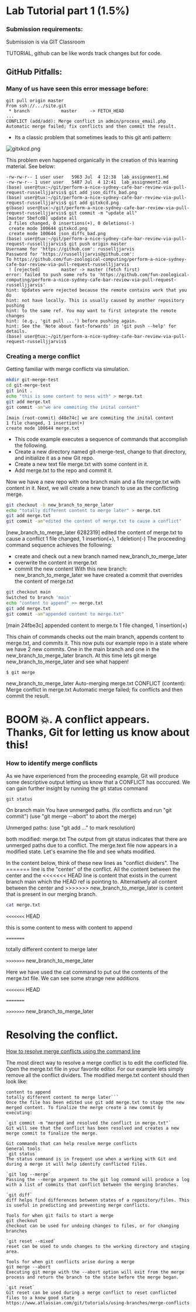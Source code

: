 

# Lab Tutorial part 1 (1.5%)
### Submission requirements:

Submission is via GIT Classroom

TUTORIAL, github can be like words track changes but for code.
## GitHub Pitfalls:


### Many of us have seen this error message before:



```
git pull origin master
From ssh://.../site.git
 * branch            master     -> FETCH_HEAD
...
CONFLICT (add/add): Merge conflict in admin/process_email.php
Automatic merge failed; fix conflicts and then commit the result.
```
* Its a classic problem that sometimes leads to this git anti pattern:

![gitxkcd.png](images/gitxkcd.png)


This problem even happened organically in the creation of this learning material. See below:
```
-rw-rw-r-- 1 user user   5963 Jul  4 12:38  lab_assignment1.md
-rw-rw-r-- 1 user user   5487 Jul  4 12:41  lab_assignment2.md
(base) user@tux:~/git/perform-a-nice-sydney-cafe-bar-review-via-pull-request-russelljjarvis$ git add json_diffs_bad.png 
(base) user@tux:~/git/perform-a-nice-sydney-cafe-bar-review-via-pull-request-russelljjarvis$ git add gitxkcd.png 
g(base) user@tux:~/git/perform-a-nice-sydney-cafe-bar-review-via-pull-request-russelljjarvis$ git commit -m "update all"
[master 5befcd8] update all
 2 files changed, 0 insertions(+), 0 deletions(-)
 create mode 100644 gitxkcd.png
 create mode 100644 json_diffs_bad.png
(base) user@tux:~/git/perform-a-nice-sydney-cafe-bar-review-via-pull-request-russelljjarvis$ git push origin master
Username for 'https://github.com': russelljjarvis
Password for 'https://russelljjarvis@github.com': 
To https://github.com/fun-zoological-computing/perform-a-nice-sydney-cafe-bar-review-via-pull-request-russelljjarvis
 ! [rejected]        master -> master (fetch first)
error: failed to push some refs to 'https://github.com/fun-zoological-computing/perform-a-nice-sydney-cafe-bar-review-via-pull-request-russelljjarvis'
hint: Updates were rejected because the remote contains work that you do
hint: not have locally. This is usually caused by another repository pushing
hint: to the same ref. You may want to first integrate the remote changes
hint: (e.g., 'git pull ...') before pushing again.
hint: See the 'Note about fast-forwards' in 'git push --help' for details.
(base) user@tux:~/git/perform-a-nice-sydney-cafe-bar-review-via-pull-request-russelljjarvis$ 
```


### Creating a merge conflict
Getting familiar with merge conflicts via simulation.
```BASH
mkdir git-merge-test
cd git-merge-test
git init .
echo "this is some content to mess with" > merge.txt
git add merge.txt
git commit -am"we are commiting the inital content"
```
```
[main (root-commit) d48e74c] we are commiting the inital content
1 file changed, 1 insertion(+)
create mode 100644 merge.txt
```
* This code example executes a sequence of commands that accomplish the following.
* Create a new directory named git-merge-test, change to that directory, and initialize it as a new Git repo.
* Create a new text file merge.txt with some content in it.  
* Add merge.txt to the repo and commit it.

Now we have a new repo with one branch main and a file merge.txt with content in it. Next, we will create a new branch to use as the conflicting merge.
```BASH
git checkout -b new_branch_to_merge_later
echo "totally different content to merge later" > merge.txt
git add merge.txt
git commit -am"edited the content of merge.txt to cause a conflict"
```
[new_branch_to_merge_later 6282319] edited the content of merge.txt to cause a conflict
1 file changed, 1 insertion(+), 1 deletion(-)
The proceeding command sequence achieves the following:

* create and check out a new branch named new_branch_to_merge_later
* overwrite the content in merge.txt  
* commit the new content
With this new branch: new_branch_to_merge_later we have created a commit that overrides the content of merge.txt
```BASH
git checkout main
Switched to branch 'main'
echo "content to append" >> merge.txt
git add merge.txt
git commit -am"appended content to merge.txt"
```
[main 24fbe3c] appended content to merge.tx
1 file changed, 1 insertion(+)

This chain of commands checks out the main branch, appends content to merge.txt, and commits it. This now puts our example repo in a state where we have 2 new commits. One in the main branch and one in the new_branch_to_merge_later branch. At this time lets git merge new_branch_to_merge_later and see what happen!
```
$ git merge
```
new_branch_to_merge_later
Auto-merging merge.txt
CONFLICT (content): Merge conflict in merge.txt
Automatic merge failed; fix conflicts and then commit the result.
# BOOM 💥. A conflict appears. Thanks, Git for letting us know about this!

### How to identify merge conflicts
As we have experienced from the proceeding example, Git will produce some descriptive output letting us know that a CONFLICT has occcured. We can gain further insight by running the git status command
```
git status
```
On branch main
You have unmerged paths.
(fix conflicts and run "git commit")
(use "git merge --abort" to abort the merge)

Unmerged paths:
(use "git add <file>..." to mark resolution)

both modified:   merge.txt
The output from git status indicates that there are unmerged paths due to a conflict. The merge.text file now appears in a modified state. Let's examine the file and see whats modified.
 
In the content below, think of these new lines as "conflict dividers". The ======= line is the "center" of the conflict. All the content between the center and the <<<<<<< HEAD line is content that exists in the current branch main which the HEAD ref is pointing to. Alternatively all content between the center and >>>>>>> new_branch_to_merge_later is content that is present in our merging branch.
 
```BASH
cat merge.txt
```
`<<<<<<<` HEAD
           
this is some content to mess with
content to append
           
`=======`
           
totally different content to merge later

`>>>>>>>` new_branch_to_merge_later

 Here we have used the cat command to put out the contents of the merge.txt file. We can see some strange new additions

`<<<<<<<` HEAD
           
`=======`

```>>>>>>>``` new_branch_to_merge_later


# Resolving the conflict.
 
[How to resolve merge conflicts using the command line](https://www.atlassian.com/git/tutorials/using-branches/merge-conflicts)
 
The most direct way to resolve a merge conflict is to edit the conflicted file. Open the merge.txt file in your favorite editor. For our example lets simply remove all the conflict dividers. The modified merge.txt content should then look like:

```this is some content to mess with
content to append
totally different content to merge later```
Once the file has been edited use git add merge.txt to stage the new merged content. To finalize the merge create a new commit by executing:

`git commit -m "merged and resolved the conflict in merge.txt"`
Git will see that the conflict has been resolved and creates a new merge commit to finalize the merge.

Git commands that can help resolve merge conflicts
General tools
`git status`
The status command is in frequent use when a working with Git and during a merge it will help identify conflicted files.

`git log --merge`
Passing the --merge argument to the git log command will produce a log with a list of commits that conflict between the merging branches.

`git diff`
diff helps find differences between states of a repository/files. This is useful in predicting and preventing merge conflicts.

Tools for when git fails to start a merge
git checkout
checkout can be used for undoing changes to files, or for changing branches

`git reset --mixed`
reset can be used to undo changes to the working directory and staging area.

Tools for when git conflicts arise during a merge
git merge --abort
Executing git merge with the --abort option will exit from the merge process and return the branch to the state before the merge began.

`git reset`
Git reset can be used during a merge conflict to reset conflicted files to a know good state
https://www.atlassian.com/git/tutorials/using-branches/merge-conflicts
